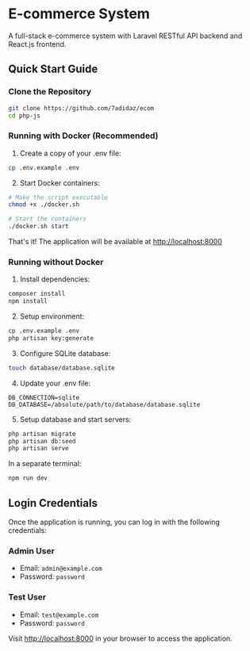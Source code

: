 # E-commerce System

A full-stack e-commerce system with Laravel RESTful API backend and React.js frontend.

## Quick Start Guide

### Clone the Repository

```bash
git clone https://github.com/7adidaz/ecom
cd php-js
```

### Running with Docker (Recommended)

1. Create a copy of your .env file:

```bash
cp .env.example .env
```

2. Start Docker containers:

```bash
# Make the script executable
chmod +x ./docker.sh

# Start the containers
./docker.sh start
```

That's it! The application will be available at [http://localhost:8000](http://localhost:8000)

### Running without Docker

1. Install dependencies:

```bash
composer install
npm install
```

2. Setup environment:

```bash
cp .env.example .env
php artisan key:generate
```

3. Configure SQLite database:

```bash
touch database/database.sqlite
```

4. Update your .env file:

```
DB_CONNECTION=sqlite
DB_DATABASE=/absolute/path/to/database/database.sqlite
```

5. Setup database and start servers:

```bash
php artisan migrate
php artisan db:seed
php artisan serve
```

In a separate terminal:

```bash
npm run dev
```

## Login Credentials

Once the application is running, you can log in with the following credentials:

### Admin User

- Email: `admin@example.com`
- Password: `password`

### Test User

- Email: `test@example.com`
- Password: `password`

Visit [http://localhost:8000](http://localhost:8000) in your browser to access the application.
